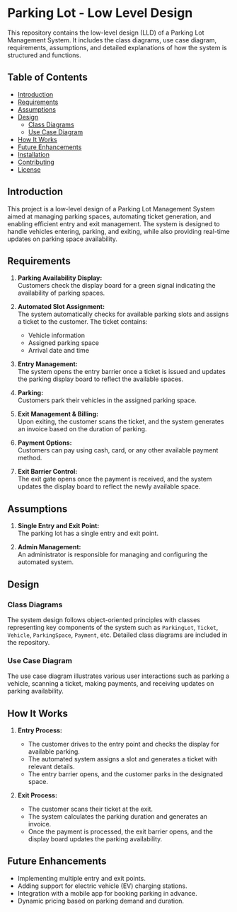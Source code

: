 # Parking Lot - Low Level Design

This repository contains the low-level design (LLD) of a Parking Lot Management System. It includes the class diagrams, use case diagram, requirements, assumptions, and detailed explanations of how the system is structured and functions.

## Table of Contents
- [Introduction](#introduction)
- [Requirements](#requirements)
- [Assumptions](#assumptions)
- [Design](#design)
  - [Class Diagrams](#class-diagrams)
  - [Use Case Diagram](#use-case-diagram)
- [How It Works](#how-it-works)
- [Future Enhancements](#future-enhancements)
- [Installation](#installation)
- [Contributing](#contributing)
- [License](#license)

## Introduction

This project is a low-level design of a Parking Lot Management System aimed at managing parking spaces, automating ticket generation, and enabling efficient entry and exit management. The system is designed to handle vehicles entering, parking, and exiting, while also providing real-time updates on parking space availability.

## Requirements

1. **Parking Availability Display:**  
   Customers check the display board for a green signal indicating the availability of parking spaces.
   
2. **Automated Slot Assignment:**  
   The system automatically checks for available parking slots and assigns a ticket to the customer. The ticket contains:
   - Vehicle information
   - Assigned parking space
   - Arrival date and time

3. **Entry Management:**  
   The system opens the entry barrier once a ticket is issued and updates the parking display board to reflect the available spaces.

4. **Parking:**  
   Customers park their vehicles in the assigned parking space.

5. **Exit Management & Billing:**  
   Upon exiting, the customer scans the ticket, and the system generates an invoice based on the duration of parking.

6. **Payment Options:**  
   Customers can pay using cash, card, or any other available payment method.

7. **Exit Barrier Control:**  
   The exit gate opens once the payment is received, and the system updates the display board to reflect the newly available space.

## Assumptions

1. **Single Entry and Exit Point:**  
   The parking lot has a single entry and exit point.

2. **Admin Management:**  
   An administrator is responsible for managing and configuring the automated system.

## Design

### Class Diagrams

The system design follows object-oriented principles with classes representing key components of the system such as `ParkingLot`, `Ticket`, `Vehicle`, `ParkingSpace`, `Payment`, etc. Detailed class diagrams are included in the repository.

### Use Case Diagram

The use case diagram illustrates various user interactions such as parking a vehicle, scanning a ticket, making payments, and receiving updates on parking availability.

## How It Works

1. **Entry Process:**  
   - The customer drives to the entry point and checks the display for available parking.
   - The automated system assigns a slot and generates a ticket with relevant details.
   - The entry barrier opens, and the customer parks in the designated space.

2. **Exit Process:**  
   - The customer scans their ticket at the exit.
   - The system calculates the parking duration and generates an invoice.
   - Once the payment is processed, the exit barrier opens, and the display board updates the parking availability.

## Future Enhancements

- Implementing multiple entry and exit points.
- Adding support for electric vehicle (EV) charging stations.
- Integration with a mobile app for booking parking in advance.
- Dynamic pricing based on parking demand and duration.
